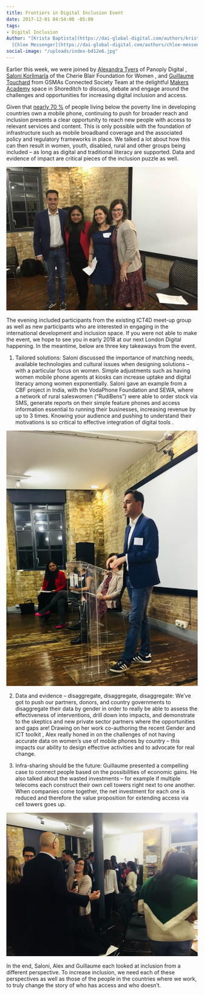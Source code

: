 ```yaml
---
title: Frontiers in Digital Inclusion Event
date: 2017-12-01 04:54:00 -05:00
tags:
- Digital Inclusion
Author: "[Krista Baptista](https://dai-global-digital.com/authors/krista-baptista/),
  [Chloe Messenger](https://dai-global-digital.com/authors/chloe-messenger/)"
social-image: "/uploads/index-bd12e6.jpg"
---
```


Earlier this week, we were joined by [Alexandra Tyers](https://www.panoplydigital.com/our-team/#/alex-tyers-2/) of Panoply Digital , [Saloni Korlimarla](https://www.linkedin.com/in/saloni-korlimarla-5102685) of the Cherie Blair Foundation for Women , and [Guillaume Touchard](https://www.gsma.com/mobilefordevelopment/author/guillaume-touchard) from GSMAs Connected Society  Team at the delightful [Makers Academy](http://www.makersacademy.com/ ) space  in Shoreditch to discuss, debate and engage around the challenges and opportunities for increasing digital inclusion and access.  

Given that [nearly 70 %](http://www.itu.int/en/ITU-D/Statistics/Documents/facts/ICTFactsFigures2016.pdf)  of people living below the poverty line in developing countries own a mobile phone, continuing to push for broader reach and inclusion presents a clear opportunity to reach new people with access to relevant services and content.  This is only possible with the foundation of infrastructure such as mobile broadband coverage and the associated policy and regulatory frameworks in place.  We talked a lot about how this can then result in women, youth, disabled, rural and other groups being included – as long as digital and traditional literacy are supported.  Data and evidence of impact are critical pieces of the inclusion puzzle as well.  

![index-93222b.jpg](/uploads/index-93222b.jpg)

<!--more-->


The evening included participants from the existing ICT4D meet-up group as well as new participants who are interested in engaging in the international development and inclusion space.  If you were not able to make the event, we hope to see you in early 2018 at our next London Digital happening.  In the meantime, below are three key takeaways from the event.

1. Tailored solutions: Saloni discussed the importance of matching needs, available technologies and cultural issues when designing solutions – with a particular focus on women.  Simple adjustments such as having women mobile phone agents at kiosks can increase uptake and digital literacy among women exponentially. Saloni gave an example from a CBF project in India, with the VodaPhone Foundation and SEWA, where a network of rural saleswomen (“RudiBens”) were able to order stock via SMS, generate reports on their simple feature phones and access information essential to running their businesses, increasing revenue by up to 3 times. Knowing your audience and pushing to understand their motivations is so critical to effective integration of digital tools .  

![8.jpg](/uploads/8.jpg)

2. Data and evidence – disaggregate, disaggregate, disaggregate: We’ve got to push our partners, donors, and country governments to disaggregate their data by gender in order to really be able to assess the effectiveness of interventions, drill down into impacts, and demonstrate to the skeptics and new private sector partners where the opportunities and gaps are! Drawing on her work co-authoring the recent Gender and ICT toolkit  , Alex really honed in on the challenges of not having accurate data on women’s use of mobile phones by country – this impacts our ability to design effective activities and to advocate for real change.

3. Infra-sharing should be the future: Guillaume presented a compelling case to connect people based on the possibilities of economic gains.  He also talked about the wasted investments – for example if multiple telecoms each construct their own cell towers right next to one another.  When companies come together, the net investment for each one is reduced and therefore the value proposition for extending access via cell towers goes up.  

![9.jpg](/uploads/9.jpg)

In the end, Saloni, Alex and Guillaume each looked at inclusion from a different perspective. To increase inclusion, we need each of these perspectives as well as those of the people in the countries where we work, to truly change the story of who has access and who doesn’t. 
